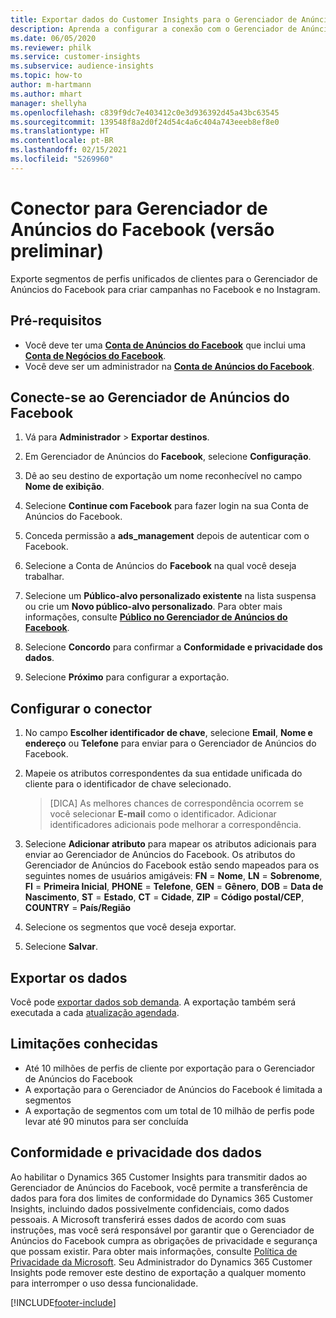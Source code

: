 ```yaml
---
title: Exportar dados do Customer Insights para o Gerenciador de Anúncios do Facebook
description: Aprenda a configurar a conexão com o Gerenciador de Anúncios do Facebook.
ms.date: 06/05/2020
ms.reviewer: philk
ms.service: customer-insights
ms.subservice: audience-insights
ms.topic: how-to
author: m-hartmann
ms.author: mhart
manager: shellyha
ms.openlocfilehash: c839f9dc7e403412c0e3d936392d45a43bc63545
ms.sourcegitcommit: 139548f8a2d0f24d54c4a6c404a743eeeb8ef8e0
ms.translationtype: HT
ms.contentlocale: pt-BR
ms.lasthandoff: 02/15/2021
ms.locfileid: "5269960"
---
```

# <a name="connector-for-facebook-ads-manager-preview"></a>Conector para Gerenciador de Anúncios do Facebook (versão preliminar)

Exporte segmentos de perfis unificados de clientes para o Gerenciador de Anúncios do Facebook para criar campanhas no Facebook e no Instagram.

## <a name="prerequisites"></a>Pré-requisitos

- Você deve ter uma [**Conta de Anúncios do Facebook**](https://www.facebook.com/business/learn/lessons/step-by-step-ads-manager-account) que inclui uma [**Conta de Negócios do Facebook**](https://business.facebook.com/).
- Você deve ser um administrador na [**Conta de Anúncios do Facebook**](https://www.facebook.com/business/learn/lessons/step-by-step-ads-manager-account).

## <a name="connect-to-facebook-ads-manager"></a>Conecte-se ao Gerenciador de Anúncios do Facebook

1. Vá para **Administrador** > **Exportar destinos**.

1. Em Gerenciador de Anúncios do **Facebook**, selecione **Configuração**.

1. Dê ao seu destino de exportação um nome reconhecível no campo **Nome de exibição**.

1. Selecione **Continue com Facebook** para fazer login na sua Conta de Anúncios do Facebook.

1. Conceda permissão a **ads_management** depois de autenticar com o Facebook.

1. Selecione a Conta de Anúncios do **Facebook** na qual você deseja trabalhar.

1. Selecione um **Público-alvo personalizado existente** na lista suspensa ou crie um **Novo público-alvo personalizado**. Para obter mais informações, consulte [**Público no Gerenciador de Anúncios do Facebook**](https://www.facebook.com/business/help/744354708981227?id=2469097953376494).

1. Selecione **Concordo** para confirmar a **Conformidade e privacidade dos dados**.

1. Selecione **Próximo** para configurar a exportação.

## <a name="configure-the-connector"></a>Configurar o conector

1. No campo **Escolher identificador de chave**, selecione **Email**, **Nome e endereço** ou **Telefone** para enviar para o Gerenciador de Anúncios do Facebook.

1. Mapeie os atributos correspondentes da sua entidade unificada do cliente para o identificador de chave selecionado.
   > [DICA] As melhores chances de correspondência ocorrem se você selecionar **E-mail** como o identificador. Adicionar identificadores adicionais pode melhorar a correspondência.

1. Selecione **Adicionar atributo** para mapear os atributos adicionais para enviar ao Gerenciador de Anúncios do Facebook. Os atributos do Gerenciador de Anúncios do Facebook estão sendo mapeados para os seguintes nomes de usuários amigáveis: **FN** = **Nome**, **LN** = **Sobrenome**, **FI** = **Primeira Inicial**, **PHONE** = **Telefone**, **GEN** = **Gênero**, **DOB** = **Data de Nascimento**, **ST** = **Estado**, **CT** = **Cidade**, **ZIP** = **Código postal/CEP**, **COUNTRY** = **País/Região**

1. Selecione os segmentos que você deseja exportar.

1. Selecione **Salvar**.

## <a name="export-the-data"></a>Exportar os dados

Você pode [exportar dados sob demanda](export-destinations.md). A exportação também será executada a cada [atualização agendada](system.md#schedule-tab).

## <a name="known-limitations"></a>Limitações conhecidas

- Até 10 milhões de perfis de cliente por exportação para o Gerenciador de Anúncios do Facebook 
- A exportação para o Gerenciador de Anúncios do Facebook é limitada a segmentos
- A exportação de segmentos com um total de 10 milhão de perfis pode levar até 90 minutos para ser concluída

## <a name="data-privacy-and-compliance"></a>Conformidade e privacidade dos dados

Ao habilitar o Dynamics 365 Customer Insights para transmitir dados ao Gerenciador de Anúncios do Facebook, você permite a transferência de dados para fora dos limites de conformidade do Dynamics 365 Customer Insights, incluindo dados possivelmente confidenciais, como dados pessoais. A Microsoft transferirá esses dados de acordo com suas instruções, mas você será responsável por garantir que o Gerenciador de Anúncios do Facebook cumpra as obrigações de privacidade e segurança que possam existir. Para obter mais informações, consulte [Política de Privacidade da Microsoft](https://go.microsoft.com/fwlink/?linkid=396732).
Seu Administrador do Dynamics 365 Customer Insights pode remover este destino de exportação a qualquer momento para interromper o uso dessa funcionalidade.


[!INCLUDE[footer-include](../includes/footer-banner.md)]